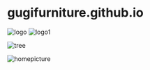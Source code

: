 # gugifurniture.github.io

![logo](https://user-images.githubusercontent.com/92727113/144732790-1fc3d604-3a59-4b36-b2e0-dfb5ae9a688f.jpg)
![logo1](https://user-images.githubusercontent.com/92727113/144741082-f0e2d5f8-c063-42df-a810-0f3371490c3f.jpg)

![tree](https://user-images.githubusercontent.com/92727113/144733401-66e12c8d-bcaa-42c6-97f0-067944d0d2da.jpg)

![homepicture](https://user-images.githubusercontent.com/92727113/144738579-9e31709c-ab0b-43ea-a4f1-0ca0f366e011.jpg)
